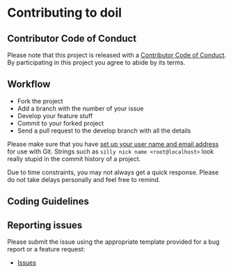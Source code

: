 # Contributing to doil

## Contributor Code of Conduct

Please note that this project is released with a [Contributor Code of Conduct](.github/CODE_OF_CONDUCT.md). By participating in this project you agree to abide by its terms.

## Workflow

* Fork the project
* Add a branch with the number of your issue
* Develop your feature stuff
* Commit to your forked project
* Send a pull request to the develop branch with all the details

Please make sure that you have [set up your user name and email address](https://git-scm.com/book/en/v2/Getting-Started-First-Time-Git-Setup) for use with Git. Strings such as `silly nick name <root@localhost>` look really stupid in the commit history of a project.

Due to time constraints, you may not always get a quick response. Please do not take delays personally and feel free to remind.

## Coding Guidelines



## Reporting issues

Please submit the issue using the appropriate template provided for a bug report or a feature request:

* [Issues](https://github.com/conceptsandtraining/doil/issues)
